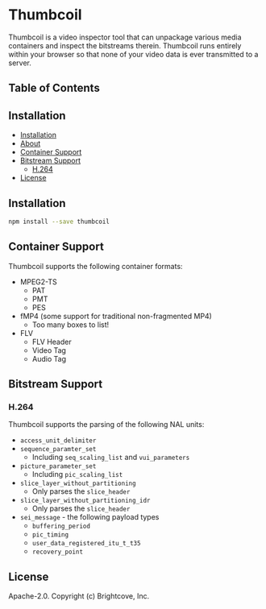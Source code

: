 # Thumbcoil

Thumbcoil is a video inspector tool that can unpackage various media containers and inspect the bitstreams therein. Thumbcoil runs entirely within your browser so that none of your video data is ever transmitted to a server.

## Table of Contents

<!-- START doctoc generated TOC please keep comment here to allow auto update -->
<!-- DON'T EDIT THIS SECTION, INSTEAD RE-RUN doctoc TO UPDATE -->
## Installation

- [Installation](#installation)
- [About](#about)
- [Container Support](#container-support)
- [Bitstream Support](#bitstream-support)
  - [H.264](#h264)
- [License](#license)

<!-- END doctoc generated TOC please keep comment here to allow auto update -->
## Installation

```sh
npm install --save thumbcoil
```

## Container Support

Thumbcoil supports the following container formats:

* MPEG2-TS
  * PAT
  * PMT
  * PES
* fMP4 (some support for traditional non-fragmented MP4)
  * Too many boxes to list!
* FLV
  * FLV Header
  * Video Tag
  * Audio Tag

## Bitstream Support

### H.264

Thumbcoil supports the parsing of the following NAL units:

* `access_unit_delimiter`
* `sequence_paramter_set`
  * Including `seq_scaling_list` and `vui_parameters`
* `picture_parameter_set`
  * Including `pic_scaling_list`
* `slice_layer_without_partitioning`
  * Only parses the `slice_header`
* `slice_layer_without_partitioning_idr`
  * Only parses the `slice_header`
* `sei_message` - the following payload types
  * `buffering_period`
  * `pic_timing`
  * `user_data_registered_itu_t_t35`
  * `recovery_point`

## License

Apache-2.0. Copyright (c) Brightcove, Inc.


[videojs]: http://videojs.com/

